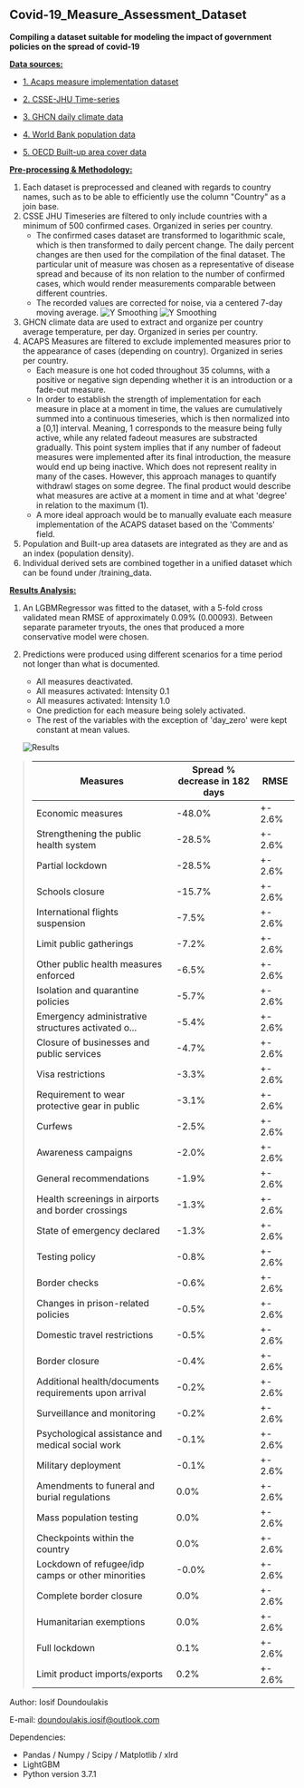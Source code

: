 ## Covid-19_Measure_Assessment_Dataset
**Compiling a dataset suitable for modeling the impact of government policies on the spread of covid-19**


__<ins>Data sources:</ins>__

  * [1. Acaps measure implementation dataset](https://www.acaps.org/covid19-government-measures-dataset)

  * [2. CSSE-JHU Time-series](https://github.com/CSSEGISandData/COVID-19/tree/master/csse_covid_19_data/csse_covid_19_time_series)

  * [3. GHCN daily climate data](https://www.climate.gov/maps-data/dataset/daily-temperature-and-precipitation-reports-data-tables)

  * [4. World Bank population data](https://data.worldbank.org/indicator/sp.pop.totl)

  * [5. OECD Built-up area cover data](https://stats.oecd.org/Index.aspx?DataSetCode=BUILT_UP)


__<ins>Pre-processing & Methodology:</ins>__

  1. Each dataset is preprocessed and cleaned with regards to country names, such as to be able to efficiently use the column "Country" as a join base.
  2. CSSE JHU Timeseries are filtered to only include countries with a minimum of 500 confirmed cases. Organized in series per country.
     - The confirmed cases dataset are transformed to logarithmic scale, which is then transformed to daily percent change. The daily percent changes are then used for the compilation of the final dataset. The particular unit of measure was chosen as a representative of disease spread and because of its non relation to the number of confirmed cases, which would render measurements comparable between different countries.
     - The recorded values are corrected for noise, via a centered 7-day moving average.
     ![Y Smoothing](https://github.com/JosefDoun/Covid_19_Government_Measures_Assessment_Dataset/blob/master/images/Noise_removal.png?raw=true)
     ![Y Smoothing](https://github.com/JosefDoun/Covid_19_Government_Measures_Assessment_Dataset/blob/master/images/Noise_removal_2.png?raw=true)
  3. GHCN climate data are used to extract and organize per country average temperature, per day. Organized in series per country.
  4. ACAPS Measures are filtered to exclude implemented measures prior to the appearance of cases (depending on country). Organized in series per country.
     - Each measure is one hot coded throughout 35 columns, with a positive or negative sign depending whether it is an introduction or a fade-out measure.
     - In order to establish the strength of implementation for each measure in place at a moment in time, the values are cumulatively summed into a continuous timeseries, which is then normalized into a [0,1] interval. Meaning, 1 corresponds to the measure being fully active, while any related fadeout measures are substracted gradually. This point system implies that if any number of fadeout measures were implemented after its final introduction, the measure would end up being inactive. Which does not represent reality in many of the cases. However, this approach manages to quantify withdrawl stages on some degree. The final product would describe what measures are active at a moment in time and at what 'degree' in relation to the maximum (1).
     - A more ideal approach would be to manually evaluate each measure implementation of the ACAPS dataset based on the 'Comments' field.
  5. Population and Built-up area datasets are integrated as they are and as an index (population density).
  6. Individual derived sets are combined together in a unified dataset which can be found under /training_data.


__<ins>Results Analysis:</ins>__

  1. An LGBMRegressor was fitted to the dataset, with a 5-fold cross validated mean RMSE of approximately 0.09% (0.00093). Between separate parameter tryouts, the ones that produced a more conservative model were chosen.
  2. Predictions were produced using different scenarios for a time period not longer than what is documented.
     - All measures deactivated.
     - All measures activated: Intensity 0.1
     - All measures activated: Intensity 1.0
     - One prediction for each measure being solely activated.
     - The rest of the variables with the exception of 'day_zero' were kept constant at mean values.
     
     ![Results](https://github.com/JosefDoun/Covid_19_Government_Measures_Assessment_Dataset/blob/master/images/Results_1.png?raw=true)
     
>|           Measures                                     |Spread % decrease in 182 days |  RMSE |
>|--------------------------------------------------------|------------------------------|-------|
>|Economic measures                                       |          -48.0%              |+- 2.6%|
>|Strengthening the public health system                  |-28.5% |+- 2.6%|
>|Partial lockdown                                                          |-28.5%  |+- 2.6%|
>|Schools closure                                                           |-15.7%  |+- 2.6%|
>|International flights suspension                                          | -7.5%  |+- 2.6%|
>|Limit public gatherings                                                   | -7.2% | +- 2.6%|
>|Other public health measures enforced                                      |-6.5%  |+- 2.6%|
>|Isolation and quarantine policies                                          |-5.7% | +- 2.6%|
>|Emergency administrative structures activated o...                         |-5.4%  |+- 2.6%|
>|Closure of businesses and public services                                  |-4.7%  |+- 2.6%|
>|Visa restrictions                                                          |-3.3% | +- 2.6%|
>|Requirement to wear protective gear in public                              |-3.1%  |+- 2.6%|
>|Curfews                                                                   | -2.5% | +- 2.6%|
>|Awareness campaigns                                                        |-2.0%  |+- 2.6%|
>|General recommendations                                                   | -1.9% | +- 2.6%|
>|Health screenings in airports and border crossings                         |-1.3% | +- 2.6%|
>|State of emergency declared                                               | -1.3%  |+- 2.6%|
>|Testing policy                                                            | -0.8% |+- 2.6%|
>|Border checks                                                              |-0.6% | +- 2.6%|
>|Changes in prison-related policies                                         |-0.5% | +- 2.6%|
>|Domestic travel restrictions                                              |-0.5% | +- 2.6%|
>|Border closure                                                           |  -0.4% | +- 2.6%|
>|Additional health/documents requirements upon arrival                        | -0.2% | +- 2.6%|
>|Surveillance and monitoring                                              | -0.2%  |+- 2.6%|
>|Psychological assistance and medical social work                           |-0.1% | +- 2.6%|
>|Military deployment                                                       | -0.1% | +- 2.6%|
>|Amendments to funeral and burial regulations                                |0.0% | +- 2.6%|
>|Mass population testing                                                   |  0.0% | +- 2.6%|
>|Checkpoints within the country                                              |0.0% | +- 2.6%|
>|Lockdown of refugee/idp camps or other minorities                         | -0.0%  |+- 2.6%|
>|Complete border closure                                                    | 0.0% | +- 2.6%|
>|Humanitarian exemptions                                                   |  0.0% | +- 2.6%|
>|Full lockdown                                                             |  0.1% | +- 2.6%|
>|Limit product imports/exports                                             |  0.2% | +- 2.6%|

Author: Iosif Doundoulakis

E-mail: doundoulakis.iosif@outlook.com


Dependencies:

- Pandas / Numpy / Scipy / Matplotlib / xlrd
- LightGBM
- Python version 3.7.1


